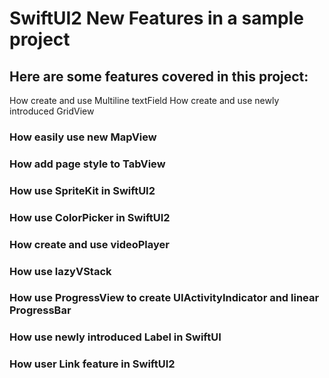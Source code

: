 # SwiftUI2 New Features in a sample project
## Here are some features covered in this project:
How create and use Multiline textField
How create and use newly introduced GridView
### How easily use new MapView
### How add page style to TabView
### How use SpriteKit in SwiftUI2
### How use ColorPicker in SwiftUI2
### How create and use videoPlayer
### How use lazyVStack
### How use ProgressView to create UIActivityIndicator and linear ProgressBar
### How use newly introduced Label in SwiftUI
### How user Link feature in SwiftUI2

